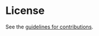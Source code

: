 # License

See the
[guidelines for contributions](https://github.com/jsalowey/crl-draft/blob/main/CONTRIBUTING.md).
